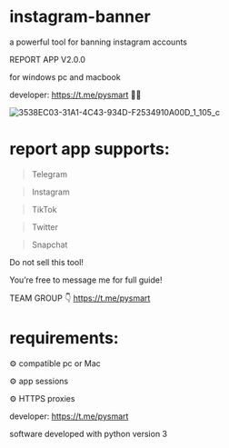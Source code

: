 # instagram-banner
a powerful tool for banning instagram accounts

REPORT APP V2.0.0

for windows pc and macbook 

developer: https://t.me/pysmart 👨‍💻

![3538EC03-31A1-4C43-934D-F2534910A00D_1_105_c](https://github.com/user-attachments/assets/29bf00fb-b4fa-428c-b3b4-74ae598c5947)

# report app supports:

> Telegram

> Instagram 

> TikTok 

> Twitter

> Snapchat

Do not sell this tool!

You’re free to message me for full guide! 

TEAM GROUP 👇
https://t.me/pysmart

# requirements:

⚙️ compatible pc or Mac

⚙️ app sessions 

⚙️ HTTPS proxies

developer: https://t.me/pysmart

software developed with python version 3



